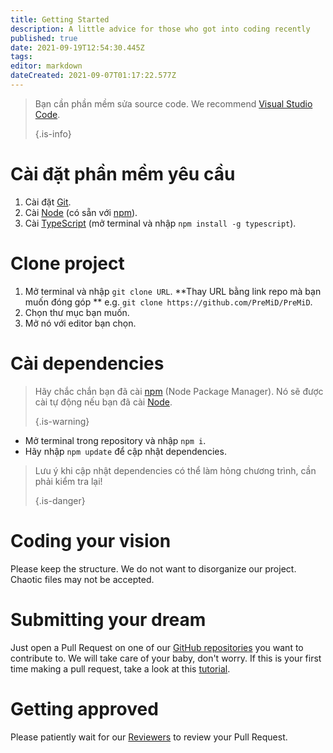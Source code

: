 ```yaml
---
title: Getting Started
description: A little advice for those who got into coding recently
published: true
date: 2021-09-19T12:54:30.445Z
tags:
editor: markdown
dateCreated: 2021-09-07T01:17:22.577Z
---
```


> Bạn cần phần mềm sửa source code. We recommend [Visual Studio Code](https://code.visualstudio.com/). 
> 
> {.is-info}

# Cài đặt phần mềm yêu cầu
1. Cài đặt [Git](https://git-scm.com/).
2. Cài [Node](https://nodejs.org/en/) (có sẵn với [npm](https://www.npmjs.com/)).
3. Cài [TypeScript](https://www.typescriptlang.org/index.html#download-links) (mở terminal và nhập `npm install -g typescript`).

# Clone project
1. Mở terminal và nhập `git clone URL`. **Thay URL bằng link repo mà bạn muốn đóng góp ** e.g. `git clone https://github.com/PreMiD/PreMiD`.
2. Chọn thư mục bạn muốn.
3. Mở nó với editor bạn chọn.

# Cài dependencies
> Hãy chắc chắn bạn đã cài [npm](https://www.npmjs.com/) (Node Package Manager). Nó sẽ được cài tự động nếu bạn đã cài [Node](https://nodejs.org/en/). 
> 
> {.is-warning}

- Mở terminal trong repository và nhập `npm i`.
- Hãy nhập `npm update` để cập nhật dependencies.

> Lưu ý khi cập nhật dependencies có thể làm hỏng chương trình, cần phải kiểm tra lại! 
> 
> {.is-danger}

# Coding your vision
Please keep the structure. We do not want to disorganize our project. Chaotic files may not be accepted.

# Submitting your dream
Just open a Pull Request on one of our [GitHub repositories](https://github.com/PreMiD/) you want to contribute to. We will take care of your baby, don't worry. If this is your first time making a pull request, take a look at this [tutorial](https://help.github.com/en/articles/creating-a-pull-request).

# Getting approved
Please patiently wait for our [Reviewers](https://docs.premid.app/en/dev/presence/guidelines#presence-reviewers) to review your Pull Request.
